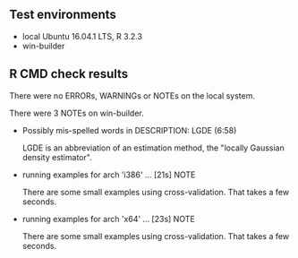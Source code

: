 ## Test environments
* local Ubuntu 16.04.1 LTS, R 3.2.3
* win-builder

## R CMD check results
There were no ERRORs, WARNINGs or NOTEs on the local system.

There were 3 NOTEs on win-builder.

* Possibly mis-spelled words in DESCRIPTION:  LGDE (6:58)

  LGDE is an abbreviation of an estimation method, the "locally Gaussian density estimator".
  
* running examples for arch 'i386' ... [21s] NOTE
  
  There are some small examples using cross-validation. That takes a few seconds.
  
* running examples for arch 'x64' ... [23s] NOTE

  There are some small examples using cross-validation. That takes a few seconds.
